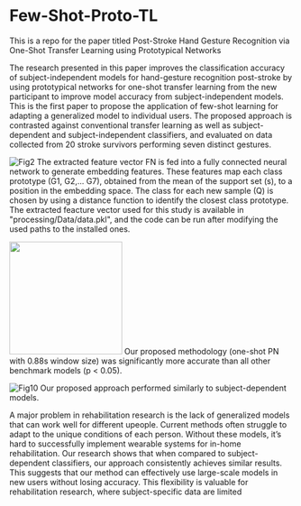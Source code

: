 # Few-Shot-Proto-TL
This is a repo for the paper titled Post-Stroke Hand Gesture Recognition via One-Shot Transfer Learning using Prototypical Networks

The research presented in this paper improves the classification accuracy of subject-independent models for hand-gesture recognition post-stroke by using prototypical networks for one-shot transfer learning from the new participant to improve model accuracy from subject-independent models. This is the first paper to propose the application of few-shot learning for adapting a generalized model to individual users. The proposed approach is contrasted against conventional transfer learning as well as subject-dependent and subject-independent classifiers, and evaluated on data collected from 20 stroke survivors performing seven distinct gestures.

![Fig2](https://github.com/HSarwat/Few-Shot-Proto-TL/assets/58105330/5fa9f65d-fbda-4cf8-b80b-bcb9cff2f637)
The extracted feature vector FN is fed into a fully connected neural network to generate embedding features. These features map each class prototype (G1, G2,... G7), obtained from the mean of the support set (s), to a position in the embedding space. The class for each new sample (Q) is chosen by using a distance function to identify the closest class prototype. The extracted feacture vector used for this study is available in "processing/Data/data.pkl", and the code can be run after modifying the used paths to the installed ones.

<img src="[https://github.com/favicon.ico](https://github.com/HSarwat/Few-Shot-Proto-TL/assets/58105330/7c427d51-bace-4afa-8a6e-5c878b769168)" width="200">
Our proposed methodology (one-shot PN with 0.88s window size) was significantly more accurate than all other benchmark models (p < 0.05).

![Fig10](https://github.com/HSarwat/Few-Shot-Proto-TL/assets/58105330/d89925c8-c70a-426f-be1e-0fc54ff38b07)
Our proposed approach performed similarly to subject-dependent models.

A major problem in rehabilitation research is the lack of generalized models that can work well for different upeople. Current methods often struggle to adapt to the unique conditions of each person. Without these models, it’s hard to successfully implement wearable systems for in-home rehabilitation. Our research shows that when compared to subject-dependent classifiers, our approach consistently achieves similar results. This suggests that our method can effectively use large-scale models in new users without losing accuracy. This flexibility is valuable for rehabilitation research, where subject-specific data are limited
